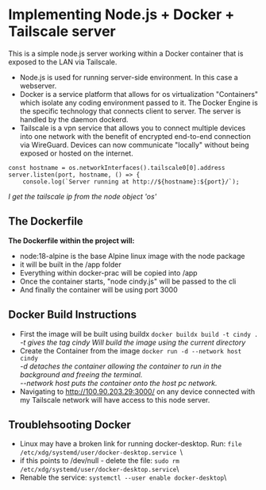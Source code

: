Implementing Node.js + Docker + Tailscale server 
=====

This is a simple node.js server working within a Docker container that is exposed to the LAN via Tailscale. 

* Node.js is used for running server-side environment. In this case a webserver.
* Docker is a service platform that allows for os virtualization "Containers" which isolate any coding environment passed to it. The Docker Engine is the specific technology that connects client to server. The server is handled by the daemon dockerd.
* Tailscale is a vpn service that allows you to connect multiple devices into one network with the benefit of encrypted end-to-end connection via WireGuard. Devices can now communicate "locally" without being exposed or hosted on the internet.

```
const hostname = os.networkInterfaces().tailscale0[0].address
server.listen(port, hostname, () => {
    console.log(`Server running at http://${hostname}:${port}/`);
```
*I get the tailscale ip from the node object 'os'* 

## The Dockerfile
**The Dockerfile within the project will:**
* node:18-alpine is the base Alpine linux image with the node package
* it will be built in the /app folder
* Everything within docker-prac will be copied into /app
* Once the container starts, "node cindy.js" will be passed to the cli
* And finally the container will be using port 3000

## Docker Build Instructions
* First the image will be built using buildx
`docker buildx build -t cindy . `\
*-t gives the tag cindy*
*Will build the image using the current directory*
* Create the Container from the image
` docker run -d --network host cindy `\
*-d detaches the container allowing the container to run in the background and freeing the terminal.*\
*--network host puts the container onto the host pc network.*
* Navigating to http://100.90.203.29:3000/ on any device connected with my Tailscale network will have access to this node server. 

## Troublehsooting Docker
* Linux may have a broken link for running docker-desktop. Run:
`file /etc/xdg/systemd/user/docker-desktop.service `\
* if this points to /dev/null - delete the file:
` sudo rm /etc/xdg/systemd/user/docker-desktop.service `\
* Renable the service: 
` systemctl --user enable docker-desktop `\

